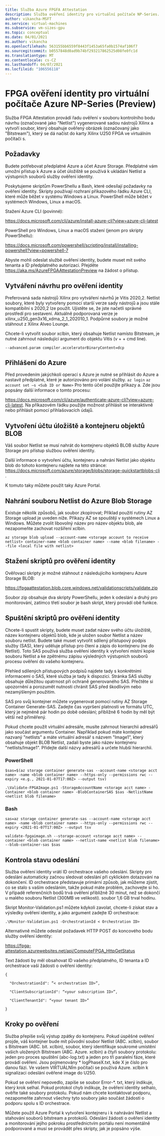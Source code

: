 ```yaml
---
title: Služba Azure FPGFA Attestation
description: Služba ověření identity pro virtuální počítače NP-Series.
author: vikancha-MSFT
ms.service: virtual-machines
ms.subservice: vm-sizes-gpu
ms.topic: conceptual
ms.date: 04/01/2021
ms.author: vikancha
ms.openlocfilehash: 563155bb6559f8443f1453a65fa0b1574af106f7
ms.sourcegitcommit: b0557848d0ad9b74bf293217862525d08fe0fc1d
ms.translationtype: MT
ms.contentlocale: cs-CZ
ms.lasthandoff: 04/07/2021
ms.locfileid: "106556118"
---
```

# <a name="fpga-attestation-for-azure-np-series-vms-preview"></a>FPGA ověření identity pro virtuální počítače Azure NP-Series (Preview)

Služba FPGA Attestation provádí řadu ověření v souboru kontrolního bodu návrhu (označované jako "Netlist") vygenerované sadou nástrojů Xilinx a vytvoří soubor, který obsahuje ověřený obrázek (označovaný jako "Bitstream"), který se dá načíst do karty Xilinx U250 FPGA ve virtuálním počítači s.  

## <a name="prerequisites"></a>Požadavky  

Budete potřebovat předplatné Azure a účet Azure Storage. Předplatné vám umožní přístup k Azure a účet úložiště se používá k ukládání Netlist a výstupních souborů služby ověření identity.  

Poskytujeme skriptům PowerShellu a Bash, které odesílají požadavky na ověření identity.   Skripty používají rozhraní příkazového řádku Azure CLI, které může běžet v systému Windows a Linux. PowerShell může běžet v systémech Windows, Linux a macOS.  

Stažení Azure CLI (povinné):  

https://docs.microsoft.com/cli/azure/install-azure-cli?view=azure-cli-latest  

PowerShell pro Windows, Linux a macOS stažení (jenom pro skripty PowerShellu):  

https://docs.microsoft.com/powershell/scripting/install/installing-powershell?view=powershell-7  

Abyste mohli odeslat službě ověření identity, budete muset mít svého tenanta a ID předplatného autorizaci. Přejděte https://aka.ms/AzureFPGAAttestationPreview na žádost o přístup. 

## <a name="building-your-design-for-attestation"></a>Vytváření návrhu pro ověření identity  

Preferovaná sada nástrojů Xilinx pro vytváření návrhů je Vitis 2020,2. Netlist soubory, které byly vytvořeny pomocí starší verze sady nástrojů a jsou stále kompatibilní s 2020,2 lze použít. Ujistěte se, že jste načetli správné prostředí pro sestavení. Aktuálně podporovaná verze je xilinx_u250_gen3x16_xdma_2_1_202010_1. Podpůrné soubory je možné stáhnout z Xilinx Alveo Lounge. 

Chcete-li vytvořit soubor xclbin, který obsahuje Netlist namísto Bitstream, je nutné zahrnout následující argument do objektu Vitis (v + + cmd line).   

```--advanced.param compiler.acceleratorBinaryContent=dcp  ```

## <a name="logging-into-azure"></a>Přihlášení do Azure  

Před provedením jakýchkoli operací s Azure je nutné se přihlásit do Azure a nastavit předplatné, které je autorizováno pro volání služby. ```az login``` ```az account set –s <Sub ID or Name>``` Pro tento účel použijte příkazy a. Zde jsou popsány další informace o tomto procesu:  

https://docs.microsoft.com/cli/azure/authenticate-azure-cli?view=azure-cli-latest. Na příkazovém řádku použijte možnost přihlásit se interaktivně nebo přihlásit pomocí přihlašovacích údajů.  

## <a name="creating-a-storage-account-and-blob-container"></a>Vytvoření účtu úložiště a kontejneru objektů BLOB  

Váš soubor Netlist se musí nahrát do kontejneru objektů BLOB služby Azure Storage pro přístup službou ověření identity.  

Další informace o vytvoření účtu, kontejneru a nahrání Netlist jako objektu blob do tohoto kontejneru najdete na této stránce: https://docs.microsoft.com/azure/storage/blobs/storage-quickstartblobs-cli .  

K tomuto taky můžete použít taky Azure Portal.  

## <a name="upload-your-netlist-file-to-azure-blob-storage"></a>Nahrání souboru Netlist do Azure Blob Storage  

Existuje několik způsobů, jak soubor zkopírovat; Příklad použití rutiny AZ Storage upload je uveden níže. Příkazy AZ se spouštějí v systémech Linux a Windows. Můžete zvolit libovolný název pro název objektu blob, ale nezapomeňte zachovat rozšíření xclbin. 

```az storage blob upload --account-name <storage account to receive netlist> container-name <blob container name> --name <blob filename> --file <local file with netlist>  ```

## <a name="download-the-attestation-scripts"></a>Stažení skriptů pro ověření identity  

Ověřovací skripty je možné stáhnout z následujícího kontejneru Azure Storage BLOB:  

https://fpgaattestation.blob.core.windows.net/validationscripts/validate.zip  

Soubor zip obsahuje dva skripty PowerShellu, jeden k odeslání a druhý pro monitorování, zatímco třetí soubor je bash skript, který provádí obě funkce.  

## <a name="running-the-attestation-scripts"></a>Spuštění skriptů pro ověření identity  

Chcete-li spustit skripty, budete muset zadat název svého účtu úložiště, název kontejneru objektů blob, kde je uložen soubor Netlist a název souboru netlist. Budete také muset vytvořit sdílený přístupový podpis služby (SAS), který uděluje přístup pro čtení a zápis do kontejneru (ne do Netlist). Toto SAS používá služba ověření identity k vytvoření místní kopie souboru Netlist a ke zpětnému zápisu výsledných výstupních souborů procesu ověření do vašeho kontejneru.  

Přehled sdílených přístupových podpisů najdete tady s konkrétními informacemi o SAS, které služba je tady k dispozici. Stránka SAS služby obsahuje důležitou opatrnost při ochraně generovaného SAS.  Přečtěte si upozornění a porozumět nutnosti chránit SAS před škodlivým nebo nezamýšleným použitím.  

SAS pro svůj kontejner můžete vygenerovat pomocí rutiny AZ Storage Container Generate-SAS. Zadejte čas vypršení platnosti ve formátu UTC, který je nejméně pár hodin po době odeslání; přibližně 6 hodin by měl být větší než přiměřený.  

Pokud chcete použít virtuální adresáře, musíte zahrnout hierarchii adresářů jako součást argumentu Container. Například pokud máte kontejner nazvaný "netlists" a máte virtuální adresář s názvem "Image1", který obsahuje objekt BLOB Netlist, zadali byste jako název kontejneru "netlists/Image1". Přidejte další názvy adresářů a určete hlubší hierarchii. 

### <a name="powershell"></a>PowerShell   

```$sas=$(az storage container generate-sas --account-name <storage acct name> -name <blob container name> --https-only --permissions rwc --expiry <e.g., 2021-01-07T17:00Z> --output tsv)  ```

```.\Validate-FPGAImage.ps1 -StorageAccountName <storage acct name> -Container <blob container name> -BlobContainerSAS $sas -NetlistName <netlist blob filename>  ```

### <a name="bash"></a>Bash  

``` sas=az storage container generate-sas --account-name <storage acct name> -name <blob container name> --https-only --permissions rwc --expiry <2021-01-07T17:00Z> --output tsv  ```

```validate-fpgaimage.sh --storage-account <storage acct name> --container <blob container name> --netlist-name <netlist blob filename> --blob-container-sas $sas ``` 

## <a name="checking-on-the-status-of-your-submission"></a>Kontrola stavu odeslání  

Služba ověření identity vrátí ID orchestrace vašeho odeslání. Skripty pro odeslání automaticky začnou sledovat odeslání při cyklickém dotazování na dokončení. ID orchestrace představuje primární způsob, jak můžeme zjistit, co se stalo s vaším odesláním, takže pokud máte problém, zachovejte si ho. V případě referenčních bodů trvá ověření přibližně 30 minut, než se dokončí u malého souboru Netlist (300MB ve velikosti). soubor 1,6 GB trval hodinu. 

Skript Monitor-Validation.ps1 můžete kdykoli zavolat, chcete-li získat stav a výsledky ověření identity, a jako argument zadejte ID orchestrace:  

```.\Monitor-Validation.ps1 -OrchestrationId < Orchestration ID>  ```

Alternativně můžete odeslat požadavek HTTP POST do koncového bodu služby ověření identity:  

https://fpga-attestation.azurewebsites.net/api/ComputeFPGA_HttpGetStatus  

Text žádosti by měl obsahovat ID vašeho předplatného, ID tenanta a ID orchestrace vaší žádosti o ověření identity:  

```
{  

  "OrchestrationId": ”< orchestration ID>”,  

  "ClientSubscriptionId": “<your subscription ID>”,  

  "ClientTenantId": “<your tenant ID>”  

}
```

## <a name="post-validation-steps"></a>Kroky po ověření

Služba přepíše svůj výstup zpátky do kontejneru. Pokud úspěšné ověření projde, váš kontejner bude mít původní soubor Netlist (ABC. xclbin), soubor s Bitstream (ABC. bit. xclbin), soubor, který identifikuje soukromé umístění vašich uložených Bitstream (ABC. Azure. xclbin) a čtyři soubory protokolu: jeden pro proces spuštění (abc-log.txt) a jeden pro tři paralelní fáze, které provádí ověření. Jsou pojmenovány * logPhaseX.txt, kde X je číslo pro danou fázi. Ve vašem VIRTUÁLNÍm počítači se používá Azure. xclbin k signalizaci odeslání ověřené image do U250. 

Pokud se ověření nepovedlo, zapíše se soubor Error-*. txt, který indikuje, který krok selhal. Pokud protokol chyb indikuje, že ověření identity selhalo, ověřte také soubory protokolu. Pokud nám chcete kontaktovat podporu, nezapomeňte zahrnout všechny tyto soubory jako součást žádosti o podporu spolu s ID orchestrace.  

Můžete použít Azure Portal k vytvoření kontejneru i k nahrávání Netlist a stahování souborů bitstream a protokolů. Odeslání žádosti o ověření identity a monitorování jejího pokroku prostřednictvím portálu není momentálně podporované a musí se provádět přes skripty, jak je popsáno výše. 

